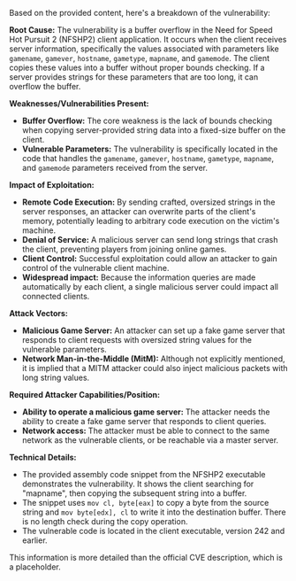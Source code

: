 Based on the provided content, here's a breakdown of the vulnerability:

**Root Cause:**
The vulnerability is a buffer overflow in the Need for Speed Hot Pursuit 2 (NFSHP2) client application. It occurs when the client receives server information, specifically the values associated with parameters like `gamename`, `gamever`, `hostname`, `gametype`, `mapname`, and `gamemode`. The client copies these values into a buffer without proper bounds checking. If a server provides strings for these parameters that are too long, it can overflow the buffer.

**Weaknesses/Vulnerabilities Present:**
- **Buffer Overflow:** The core weakness is the lack of bounds checking when copying server-provided string data into a fixed-size buffer on the client.
- **Vulnerable Parameters:**  The vulnerability is specifically located in the code that handles the `gamename`, `gamever`, `hostname`, `gametype`, `mapname`, and `gamemode` parameters received from the server.

**Impact of Exploitation:**
- **Remote Code Execution:** By sending crafted, oversized strings in the server responses, an attacker can overwrite parts of the client's memory, potentially leading to arbitrary code execution on the victim's machine.
- **Denial of Service:** A malicious server can send long strings that crash the client, preventing players from joining online games.
- **Client Control:** Successful exploitation could allow an attacker to gain control of the vulnerable client machine.
- **Widespread impact:** Because the information queries are made automatically by each client, a single malicious server could impact all connected clients.

**Attack Vectors:**
- **Malicious Game Server:** An attacker can set up a fake game server that responds to client requests with oversized string values for the vulnerable parameters.
- **Network Man-in-the-Middle (MitM):** Although not explicitly mentioned, it is implied that a MITM attacker could also inject malicious packets with long string values.

**Required Attacker Capabilities/Position:**
- **Ability to operate a malicious game server:** The attacker needs the ability to create a fake game server that responds to client queries.
- **Network access:** The attacker must be able to connect to the same network as the vulnerable clients, or be reachable via a master server.

**Technical Details:**
- The provided assembly code snippet from the NFSHP2 executable demonstrates the vulnerability. It shows the client searching for "mapname", then copying the subsequent string into a buffer.
- The snippet uses `mov cl, byte[eax]` to copy a byte from the source string and `mov byte[edx], cl` to write it into the destination buffer. There is no length check during the copy operation.
- The vulnerable code is located in the client executable, version 242 and earlier.

This information is more detailed than the official CVE description, which is a placeholder.